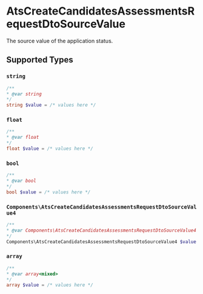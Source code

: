 # AtsCreateCandidatesAssessmentsRequestDtoSourceValue

The source value of the application status.


## Supported Types

### `string`

```php
/**
* @var string
*/
string $value = /* values here */
```

### `float`

```php
/**
* @var float
*/
float $value = /* values here */
```

### `bool`

```php
/**
* @var bool
*/
bool $value = /* values here */
```

### `Components\AtsCreateCandidatesAssessmentsRequestDtoSourceValue4`

```php
/**
* @var Components\AtsCreateCandidatesAssessmentsRequestDtoSourceValue4
*/
Components\AtsCreateCandidatesAssessmentsRequestDtoSourceValue4 $value = /* values here */
```

### `array`

```php
/**
* @var array<mixed>
*/
array $value = /* values here */
```

